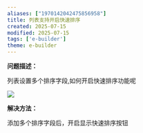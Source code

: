 ```yaml
---
aliases: ["1970142042475856958"]
title: 列表支持开启快速排序
created: 2025-07-15
modified: 2025-07-15
tags: ['e-builder']
theme: e-builder
---
```


**问题描述：**

列表设置多个排序字段,如何开启快速排序功能呢

![](https://myhelpdoc.oss-cn-heyuan.aliyuncs.com/mdimages/fb7d3090c9ded0d66d303560a7177dcc.jpg)

**解决方法：**

添加多个排序字段后，开启显示快速排序按钮

